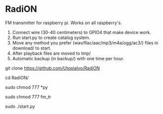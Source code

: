 # RadiON

FM transmitter for raspberry pi. Works on all raspberry's.

1) Connect wire (30-40 centimeters) to GPIO4 that make device work. 
2) Run start.py to create catalog system.
3) Move any method you prefer (wav/flac/aac/mp3/m4a/ogg/ac3/) files in download/ to start. 
4) After playback files are moved to tmp/
5) Automatic backup (in backup/) with one time per hour.



git clone https://github.com/Utopialvo/RadiON

cd RadiON/

sudo chmod 777 *py 

sudo chmod 777 fm_tr

sudo ./start.py
